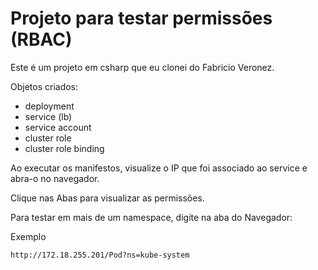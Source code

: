 # Projeto para testar permissões (RBAC)

Este é um projeto em csharp que eu clonei do Fabricio Veronez.

Objetos criados:

- deployment
- service (lb)
- service account
- cluster role
- cluster role binding

Ao executar os manifestos, visualize o IP que foi associado ao service e abra-o no navegador.

Clique nas Abas para visualizar as permissões.

Para testar em mais de um namespace, digite na aba do Navegador:

Exemplo
```
http://172.18.255.201/Pod?ns=kube-system
```

